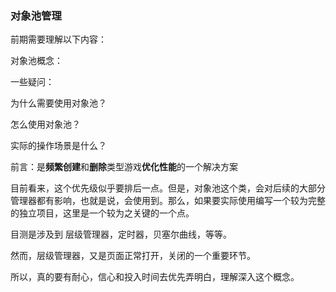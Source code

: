 ### 对象池管理

前期需要理解以下内容：

对象池概念：

一些疑问：

为什么需要使用对象池？

怎么使用对象池？

实际的操作场景是什么？

前言：是**频繁创建**和**删除**类型游戏**优化性能**的一个解决方案

目前看来，这个优先级似乎要排后一点。但是，对象池这个类，会对后续的大部分管理器都有影响，也就是说，会使用到。那么，如果要实际使用编写一个较为完整的独立项目，这里是一个较为之关键的一个点。

目测是涉及到 层级管理器，定时器，贝塞尔曲线，等等。

然而，层级管理器，又是页面正常打开，关闭的一个重要环节。

所以，真的要有耐心，信心和投入时间去优先弄明白，理解深入这个概念。